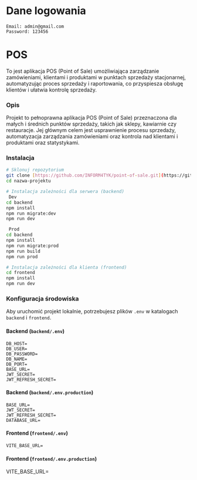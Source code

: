 # Dane logowania

```
Email: admin@gmail.com
Password: 123456
```

# POS

To jest aplikacja POS (Point of Sale) umożliwiająca zarządzanie zamówieniami, klientami i produktami w punktach sprzedaży stacjonarnej, automatyzując proces sprzedaży i raportowania, co przyspiesza obsługę klientów i ułatwia kontrolę sprzedaży.

### Opis

Projekt to pełnoprawna aplikacja POS (Point of Sale) przeznaczona dla małych i średnich punktów sprzedaży, takich jak sklepy, kawiarnie czy restauracje. Jej głównym celem jest usprawnienie procesu sprzedaży, automatyzacja zarządzania zamówieniami oraz kontrola nad klientami i produktami oraz statystykami.

### Instalacja

```bash
# Sklonuj repozytorium
git clone [https://github.com/INFORM4TYK/point-of-sale.git](https://github.com/INFORM4TYK/point-of-sale.git)
cd nazwa-projektu

# Instalacja zależności dla serwera (backend)
 Dev
cd backend
npm install
npm run migrate:dev
npm run dev

 Prod
cd backend
npm install
npm run migrate:prod
npm run build
npm run prod

# Instalacja zależności dla klienta (frontend)
cd frontend
npm install
npm run dev
```

### Konfiguracja środowiska

Aby uruchomić projekt lokalnie, potrzebujesz plików `.env` w katalogach `backend` i `frontend`.

#### Backend (`backend/.env`)

```env
DB_HOST=
DB_USER=
DB_PASSWORD=
DB_NAME=
DB_PORT=
BASE_URL=
JWT_SECRET=
JWT_REFRESH_SECRET=

```

#### Backend (`backend/.env.production`)

```env production
BASE_URL=
JWT_SECRET=
JWT_REFRESH_SECRET=
DATABASE_URL=
```

#### Frontend (`frontend/.env`)

```env
VITE_BASE_URL=
```

#### Frontend (`frontend/.env.production`)

VITE_BASE_URL=

